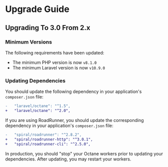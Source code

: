 # Upgrade Guide

## Upgrading To 3.0 From 2.x

### Minimum Versions

The following requirements have been updated:

- The minimum PHP version is now `v8.1.0`
- The minimum Laravel version is now `v10.9.0`

### Updating Dependencies

You should update the following dependency in your application's `composer.json` file:

```diff
-   "laravel/octane": "^1.5",
+   "laravel/octane": "^2.0",
```

If you are using RoadRunner, you should update the corresponding dependency in your application's `composer.json` file:

```diff
-   "spiral/roadrunner": "^2.8.2",
+   "spiral/roadrunner-http": "^3.0.1",
+   "spiral/roadrunner-cli": "^2.5.0",
```

In production, you should "stop" your Octane workers prior to updating your dependencies. After updating, you may restart your workers.
